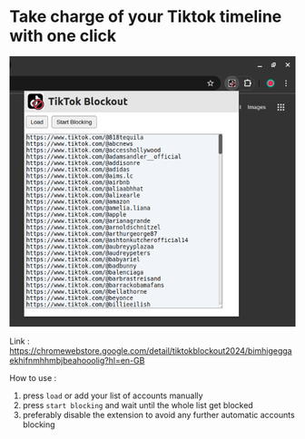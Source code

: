 # Take charge of your Tiktok timeline with one click

![alt text](screenshot1.png)

Link : https://chromewebstore.google.com/detail/tiktokblockout2024/bimhigeggaekhifnmhhmbjbeahooolig?hl=en-GB

How to use :

1. press `load` or add your list of accounts manually
2. press `start blocking` and wait until the whole list get blocked
3. preferably disable the extension to avoid any further automatic accounts blocking
